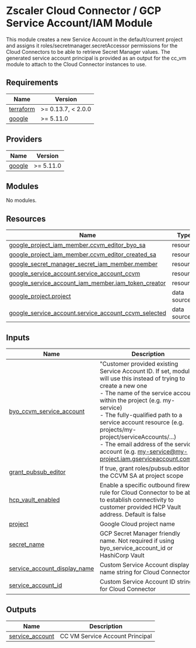 # Zscaler Cloud Connector / GCP Service Account/IAM Module

This module creates a new Service Account in the default/current project and assigns it roles/secretmanager.secretAccessor permissions for the Cloud Connectors to be able to retrieve Secret Manager values. The generated service account principal is provided as an output for the cc_vm module to attach to the Cloud Connector instances to use.


<!-- BEGINNING OF PRE-COMMIT-TERRAFORM DOCS HOOK -->
## Requirements

| Name | Version |
|------|---------|
| <a name="requirement_terraform"></a> [terraform](#requirement\_terraform) | >= 0.13.7, < 2.0.0 |
| <a name="requirement_google"></a> [google](#requirement\_google) | >= 5.11.0 |

## Providers

| Name | Version |
|------|---------|
| <a name="provider_google"></a> [google](#provider\_google) | >= 5.11.0 |

## Modules

No modules.

## Resources

| Name | Type |
|------|------|
| [google_project_iam_member.ccvm_editor_byo_sa](https://registry.terraform.io/providers/hashicorp/google/latest/docs/resources/project_iam_member) | resource |
| [google_project_iam_member.ccvm_editor_created_sa](https://registry.terraform.io/providers/hashicorp/google/latest/docs/resources/project_iam_member) | resource |
| [google_secret_manager_secret_iam_member.member](https://registry.terraform.io/providers/hashicorp/google/latest/docs/resources/secret_manager_secret_iam_member) | resource |
| [google_service_account.service_account_ccvm](https://registry.terraform.io/providers/hashicorp/google/latest/docs/resources/service_account) | resource |
| [google_service_account_iam_member.iam_token_creator](https://registry.terraform.io/providers/hashicorp/google/latest/docs/resources/service_account_iam_member) | resource |
| [google_project.project](https://registry.terraform.io/providers/hashicorp/google/latest/docs/data-sources/project) | data source |
| [google_service_account.service_account_ccvm_selected](https://registry.terraform.io/providers/hashicorp/google/latest/docs/data-sources/service_account) | data source |

## Inputs

| Name | Description | Type | Default | Required |
|------|-------------|------|---------|:--------:|
| <a name="input_byo_ccvm_service_account"></a> [byo\_ccvm\_service\_account](#input\_byo\_ccvm\_service\_account) | "Customer provided existing Service Account ID. If set, module will use this instead of trying to create a new one<br> - The name of the service account within the project (e.g. my-service)<br> - The fully-qualified path to a service account resource (e.g. projects/my-project/serviceAccounts/...)<br> - The email address of the service account (e.g. my-service@my-project.iam.gserviceaccount.com)" | `string` | `""` | no |
| <a name="input_grant_pubsub_editor"></a> [grant\_pubsub\_editor](#input\_grant\_pubsub\_editor) | If true, grant roles/pubsub.editor to the CCVM SA at project scope | `bool` | `false` | no |
| <a name="input_hcp_vault_enabled"></a> [hcp\_vault\_enabled](#input\_hcp\_vault\_enabled) | Enable a specific outbound firewall rule for Cloud Connector to be able to establish connectivity to customer provided HCP Vault address. Default is false | `bool` | `false` | no |
| <a name="input_project"></a> [project](#input\_project) | Google Cloud project name | `string` | n/a | yes |
| <a name="input_secret_name"></a> [secret\_name](#input\_secret\_name) | GCP Secret Manager friendly name. Not required if using byo\_service\_account\_id or HashiCorp Vault | `string` | `""` | no |
| <a name="input_service_account_display_name"></a> [service\_account\_display\_name](#input\_service\_account\_display\_name) | Custom Service Account display name string for Cloud Connector | `string` | `""` | no |
| <a name="input_service_account_id"></a> [service\_account\_id](#input\_service\_account\_id) | Custom Service Account ID string for Cloud Connector | `string` | `""` | no |

## Outputs

| Name | Description |
|------|-------------|
| <a name="output_service_account"></a> [service\_account](#output\_service\_account) | CC VM Service Account Principal |
<!-- END OF PRE-COMMIT-TERRAFORM DOCS HOOK -->
